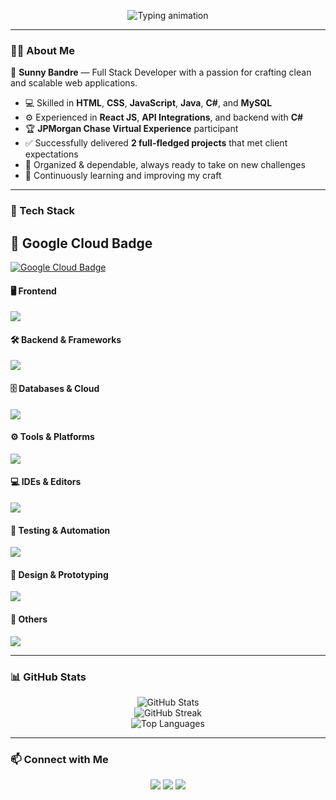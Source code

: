 <!-- Banner -->
<p align="center">
  <img src="https://readme-typing-svg.demolab.com?font=Fira+Code&size=22&pause=1000&center=true&vCenter=true&width=750&lines=Hi+%F0%9F%91%8B%2C+I'm+Sunny+Bandre!;Full+Stack+Developer+%7C+React+%7C+C%23+%7C+API+Enthusiast;Passionate+Problem+Solver+%7C+Team+Player+%F0%9F%92%AA" alt="Typing animation" />
</p>

---

### 👨‍💻 About Me

🎯 **Sunny Bandre** — Full Stack Developer with a passion for crafting clean and scalable web applications.

- 💻 Skilled in **HTML**, **CSS**, **JavaScript**, **Java**, **C#**, and **MySQL**
- ⚙️ Experienced in **React JS**, **API Integrations**, and backend with **C#**
- 🏆 **JPMorgan Chase Virtual Experience** participant
- ✅ Successfully delivered **2 full-fledged projects** that met client expectations
- 🚀 Organized & dependable, always ready to take on new challenges
- 🧠 Continuously learning and improving my craft

---

### 🧰 Tech Stack

## 🏅 Google Cloud Badge

[![Google Cloud Badge](https://images.credly.com/size/120x120/images/cef82b2e-970a-4318-8e59-c3e26b7f5c19/image.png)](https://www.credly.com/badges/58dae89e-3819-4392-be6e-9a7ca9cb43d6/public_url)

#### 🖥️ Frontend
<p>
  <img src="https://skillicons.dev/icons?i=html,css,js,ts,react,angular,vite,tailwind,bootstrap,babel,threejs" />
</p>

#### 🛠️ Backend & Frameworks
<p>
  <img src="https://skillicons.dev/icons?i=nodejs,express,java,cs,spring,py,r" />
</p>

#### 🗄️ Databases & Cloud
<p>
  <img src="https://skillicons.dev/icons?i=mysql,mongodb,firebase,supabase,aws,gcp" />
</p>

#### ⚙️ Tools & Platforms
<p>
  <img src="https://skillicons.dev/icons?i=git,github,postman,vercel,anaconda,notion,stackblitz" />
</p>

#### 💻 IDEs & Editors
<p>
  <img src="https://skillicons.dev/icons?i=vscode,visualstudio,pycharm,eclipse,androidstudio" />
</p>

#### 🧪 Testing & Automation
<p>
  <img src="https://skillicons.dev/icons?i=selenium,regex" />
</p>

#### 🎨 Design & Prototyping
<p>
  <img src="https://skillicons.dev/icons?i=figma,ps" />
</p>

#### 💬 Others
<p>
  <img src="https://skillicons.dev/icons?i=c,cpp,discord,gmail,linux,npm" />
</p>

---

### 📊 GitHub Stats

<p align="center">
  <img src="https://github-readme-stats.vercel.app/api?username=sunnybandre&show_icons=true&theme=tokyonight&hide_border=true" alt="GitHub Stats" />
  <br />
  <img src="https://github-readme-streak-stats.herokuapp.com/?user=sunnybandre&theme=tokyonight&hide_border=true" alt="GitHub Streak" />
  <br />
  <img src="https://github-readme-stats.vercel.app/api/top-langs/?username=sunnybandre&layout=compact&theme=tokyonight&hide_border=true" alt="Top Languages" />
</p>

---

### 📫 Connect with Me

<p align="center">
  <a href="mailto:bandresunny89@gmail.com"><img src="https://img.shields.io/badge/Gmail-D14836?style=for-the-badge&logo=gmail&logoColor=white" /></a>
  <a href="https://linkedin.com/in/sunnybandre"><img src="https://img.shields.io/badge/LinkedIn-0077B5?style=for-the-badge&logo=linkedin&logoColor=white" /></a>
  <a href="https://sunnybandre.github.io/"><img src="https://img.shields.io/badge/Portfolio-000000?style=for-the-badge&logo=vercel&logoColor=white" /></a>
</p>
